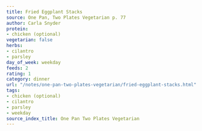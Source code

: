 ```yaml
---
title: Fried Eggplant Stacks
source: One Pan, Two Plates Vegetarian p. 77
author: Carla Snyder
protein:
- chicken (optional)
vegetarian: false
herbs:
- cilantro
- parsley
day_of_week: weekday
feeds: 2
rating: 1
category: dinner
url: "/notes/one-pan-two-plates-vegetarian/fried-eggplant-stacks.html"
tags:
- chicken (optional)
- cilantro
- parsley
- weekday
source_index_title: One Pan Two Plates Vegetarian
---
```



